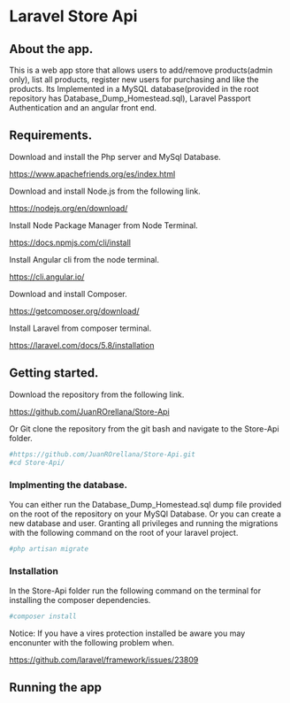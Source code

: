 # Laravel Store Api

## About the app.

This is a web app store that allows users to add/remove products(admin only), list all products, register new users for purchasing and like the products. Its Implemented in a MySQL database(provided in the root repository has Database_Dump_Homestead.sql), Laravel Passport Authentication and an angular front end.

## Requirements.

Download and install the Php server and MySql Database.

https://www.apachefriends.org/es/index.html

Download and install Node.js from the following link.

https://nodejs.org/en/download/

Install Node Package Manager from Node Terminal.

https://docs.npmjs.com/cli/install

Install Angular cli from the node terminal.

https://cli.angular.io/

Download and install Composer.

https://getcomposer.org/download/

Install Laravel from composer terminal.

https://laravel.com/docs/5.8/installation

## Getting started.

Download the repository from the following link.

https://github.com/JuanROrellana/Store-Api

Or Git clone the repository from the git bash and navigate to the Store-Api folder.

```bash
#https://github.com/JuanROrellana/Store-Api.git
#cd Store-Api/
```

### Implmenting the database.

You can either run the Database_Dump_Homestead.sql dump file provided on the root of the repository on your MySQl Database. 
Or you can create a new database and user. Granting all privileges and running the migrations with the following command on the root of your laravel project.

```bash
#php artisan migrate
```
### Installation

In the Store-Api folder run the following command on the terminal for installing the composer dependencies.

```bash
#composer install
```

Notice: If you have a vires protection installed be aware you may enconunter with the following problem when.

https://github.com/laravel/framework/issues/23809


## Running the app

